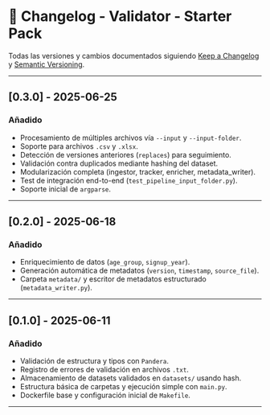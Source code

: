 # 📓 Changelog - Validator - Starter Pack

Todas las versiones y cambios documentados siguiendo [Keep a Changelog](https://keepachangelog.com/) y [Semantic Versioning](https://semver.org/lang/es/).

---

## [0.3.0] - 2025-06-25
### Añadido
- Procesamiento de múltiples archivos vía `--input` y `--input-folder`.
- Soporte para archivos `.csv` y `.xlsx`.
- Detección de versiones anteriores (`replaces`) para seguimiento.
- Validación contra duplicados mediante hashing del dataset.
- Modularización completa (ingestor, tracker, enricher, metadata_writer).
- Test de integración end-to-end (`test_pipeline_input_folder.py`).
- Soporte inicial de `argparse`.

---

## [0.2.0] - 2025-06-18
### Añadido
- Enriquecimiento de datos (`age_group`, `signup_year`).
- Generación automática de metadatos (`version`, `timestamp`, `source_file`).
- Carpeta `metadata/` y escritor de metadatos estructurado (`metadata_writer.py`).

---

## [0.1.0] - 2025-06-11
### Añadido
- Validación de estructura y tipos con `Pandera`.
- Registro de errores de validación en archivos `.txt`.
- Almacenamiento de datasets validados en `datasets/` usando hash.
- Estructura básica de carpetas y ejecución simple con `main.py`.
- Dockerfile base y configuración inicial de `Makefile`.

---
